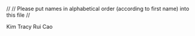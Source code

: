 //
// Please put names in alphabetical order (according to first name) into this file
//

Kim Tracy
Rui Cao
